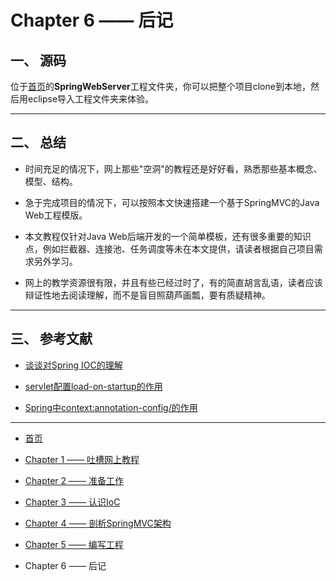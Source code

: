 # Chapter 6 —— 后记

## 一、 源码

位于[首页](https://github.com/frogfans/SpringWebServer-Teaching)的**SpringWebServer**工程文件夹，你可以把整个项目clone到本地，然后用eclipse导入工程文件夹来体验。

---
## 二、 总结

- 时间充足的情况下，网上那些"空洞"的教程还是好好看，熟悉那些基本概念、模型、结构。

- 急于完成项目的情况下，可以按照本文快速搭建一个基于SpringMVC的Java Web工程模版。

- 本文教程仅针对Java Web后端开发的一个简单模板，还有很多重要的知识点，例如拦截器、连接池、任务调度等未在本文提供，请读者根据自己项目需求另外学习。

- 网上的教学资源很有限，并且有些已经过时了，有的简直胡言乱语，读者应该辩证性地去阅读理解，而不是盲目照葫芦画瓢，要有质疑精神。

---
## 三、 参考文献

- [谈谈对Spring IOC的理解](https://blog.csdn.net/qq_22654611/article/details/52606960)

- [servlet配置load-on-startup的作用](https://blog.csdn.net/xuke6677/article/details/44752207)

- [Spring中<context:annotation-config/>的作用](https://blog.csdn.net/chenlong220192/article/details/46723561)

---

- [首页](README.md)

- [Chapter 1 —— 吐槽网上教程](Chapter1.md)

- [Chapter 2 —— 准备工作](Chapter2.md)

- [Chapter 3 —— 认识IoC](Chapter3.md)

- [Chapter 4 —— 剖析SpringMVC架构](Chapter4.md)

- [Chapter 5 —— 编写工程](Chapter5.md)

- Chapter 6 —— 后记
